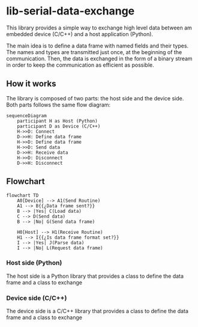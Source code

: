 # lib-serial-data-exchange

This library provides a simple way to exchange high level data between am embedded device (C/C++) and a host application (Python).

The main idea is to define a data frame with named fields and their types. The names and types are transmitted just once, at the beginning of the communication. Then, the data is exchanged in the form of a binary stream in order to keep the communication as efficient as possible.

## How it works

The library is composed of two parts: the host side and the device side. Both parts follows the same flow diagram:

```mermaid
sequenceDiagram
    participant H as Host (Python)
    participant D as Device (C/C++)
    H->>D: Connect
    D->>H: Define data frame
    H->>D: Define data frame
    H->>D: Send data
    D->>H: Receive data
    H->>D: Disconnect
    D->>H: Disconnect
```

## Flowchart

```mermaid
flowchart TD
    A0[Device] --> A1(Send Routine) 
    A1 --> B{{¿Data frame sent?}}
    B --> |Yes| C(Load data)
    C --> D(Send data)
    B --> |No| G(Send data frame)

    H0[Host] --> H1(Receive Routine)
    H1 --> I{{¿Is data frame format set?}}
    I --> |Yes| J(Parse data)
    I --> |No| L(Request data frame)
```

### Host side (Python)

The host side is a Python library that provides a class to define the data frame and a class to exchange

### Device side (C/C++)

The device side is a C/C++ library that provides a class to define the data frame and a class to exchange